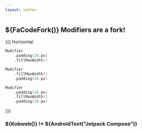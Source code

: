 ```yaml
---
layout: center
---
```


## ${FaCodeFork()} Modifiers are a fork!

{{{ Horizontal

```kotlin
Modifier
    .padding(20.px)
    .fillMaxWidth()
```

```kotlin
Modifier
    .fillMaxWidth()
    .padding(20.px)
```

```kotlin
Modifier
    .padding(20.px)
    .fillMaxWidth()
    .padding(20.px)
```

}}}

### ${Kobweb()} != ${AndroidText("Jetpack Compose")}
